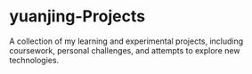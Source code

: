 # yuanjing-Projects
A collection of my learning and experimental projects, including coursework, personal challenges, and attempts to explore new technologies.
